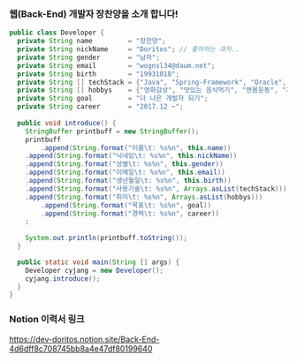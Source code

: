 ### 웹(Back-End) 개발자 장찬양을 소개 합니다!

```java
public class Developer {
  private String name         = "장찬양";
  private String nickName     = "Doritos"; // 좋아하는 과자..
  private String gender       = "남자";
  private String email        = "wognsl34@daum.net";
  private String birth        = "19931018";
  private String [] techStack = {"Java", "Spring-Framework", "Oracle", "MySQL", "Javascript"};
  private String [] hobbys    = {"영화감상", "맛있는 음식먹기", "맨몸운동", "기타연주"};
  private String goal         = "더 나은 개발자 되기";
  private String career       = "2017.12 ~";
  
  public void introduce() {
    StringBuffer printbuff = new StringBuffer();
    printbuff
        .append(String.format("이름\t: %s%n", this.name))
	.append(String.format("닉네임\t: %s%n", this.nickName))
	.append(String.format("성별\t: %s%n", this.gender))
	.append(String.format("이메일\t: %s%n", this.email))
	.append(String.format("생년월일\t: %s%n", this.birth))
	.append(String.format("사용기술\t: %s%n", Arrays.asList(techStack)))
	.append(String.format("취미\t: %s%n", Arrays.asList(hobbys)))
      	.append(String.format("목표\t: %s%n", goal))
      	.append(String.format("경력\t: %s%n", career))
    ;
	  
    System.out.println(printbuff.toString());
  }

  public static void main(String [] args) {
    Developer cyjang = new Developer();
    cyjang.introduce();
  }
}
  ```


### Notion 이력서 링크
<a href="https://dev-doritos.notion.site/Back-End-4d6dff8c708745bb8a4e47df80199640" target="_blank">https://dev-doritos.notion.site/Back-End-4d6dff8c708745bb8a4e47df80199640</a>
